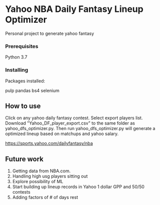# Yahoo NBA Daily Fantasy Lineup Optimizer

Personal project to generate yahoo fantasy 


### Prerequisites

Python 3.7

### Installing

Packages installed:

pulp
pandas
bs4
selenium

## How to use

Click on any yahoo daily fantasy contest. Select export players list. Download "Yahoo_DF_player_export.csv" to the same folder as yahoo_dfs_optimizer.py. Then run yahoo_dfs_optimizer.py will generate a optimized lineup based on matchups and yahoo salary.

https://sports.yahoo.com/dailyfantasy/nba

## Future work

1. Getting data from NBA.com. 
2. Handling high usg players sitting out
3. Explore possibility of ML
4. Start building up lineup records in Yahoo 1 dollar GPP and 50/50 contests
5. Adding factors of # of days rest 
